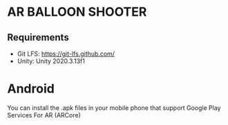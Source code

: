 # AR BALLOON SHOOTER

## Requirements
- Git LFS: https://git-lfs.github.com/
- Unity: Unity 2020.3.13f1

# Android
You can install the .apk files in your mobile phone that support Google Play Services For AR (ARCore)
